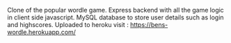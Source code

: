Clone of the popular wordle game. Express backend with all the game logic in client side javascript. MySQL database to store user details such as login and highscores. Uploaded to heroku visit : https://bens-wordle.herokuapp.com/
